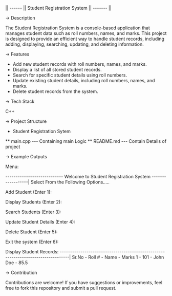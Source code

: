 || ------ || Student Registration System || ------- ||
 
-> Description

The Student Registration System is a console-based application that manages student data such as roll numbers, names, and marks. This project is designed to provide an efficient way to handle student records, including adding, displaying, searching, updating, and deleting information.

-> Features

* Add new student records with roll numbers, names, and marks.
* Display a list of all stored student records.
* Search for specific student details using roll numbers.
* Update existing student details, including roll numbers, names, and marks.
* Delete student records from the system.

-> Tech Stack

C++

-> Project Structure

* Student Registration Sytem

** main.cpp  --- Containing main Logic 
** README.md --- Contain Details of project

-> Example Outputs

Menu:

---------------------------- Welcome to Student Registration System ------------------|
Select From the Following Options.....

Add Student (Enter 1):

Display Students (Enter 2):

Search Students (Enter 3):

Update Student Details (Enter 4):

Delete Student (Enter 5):

Exit the system (Enter 6):


Display Student Records:
----------------------------------------------------------------------------------|
Sr.No - Roll # - Name     - Marks 
  1   - 101    - John Doe - 85.5

-> Contribution

Contributions are welcome! If you have suggestions or improvements, feel free to fork this repository and submit a pull request.
